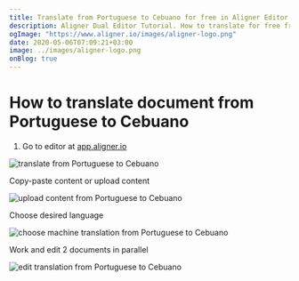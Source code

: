 ```yaml
---
title: Translate from Portuguese to Cebuano for free in Aligner Editor
description: Aligner Dual Editor Tutorial. How to translate for free from Portuguese to Cebuano. Aligner is multilingual document management platform. 
ogImage: "https://www.aligner.io/images/aligner-logo.png"
date: 2020-05-06T07:09:21+03:00
image: ../images/aligner-logo.png
onBlog: true
---
```


# How to translate document from Portuguese to Cebuano

1. Go to editor at [app.aligner.io](https://app.aligner.io "Aligner App web page")

![translate from Portuguese to Cebuano](../aligner-blank-editor.png "translate from Portuguese to Cebuano")

Copy-paste content or upload content

![upload content from Portuguese to Cebuano](../aligner-uploaded-document.png "upload content from Portuguese to Cebuano")

Choose desired language

![choose machine translation from Portuguese to Cebuano](../aligner-language-dropdown.png "choose machine translation from Portuguese to Cebuano")

Work and edit 2 documents in parallel

![edit translation from Portuguese to Cebuano](../aligner-double-sitded-editor.png "edit translation from Portuguese to Cebuano")

